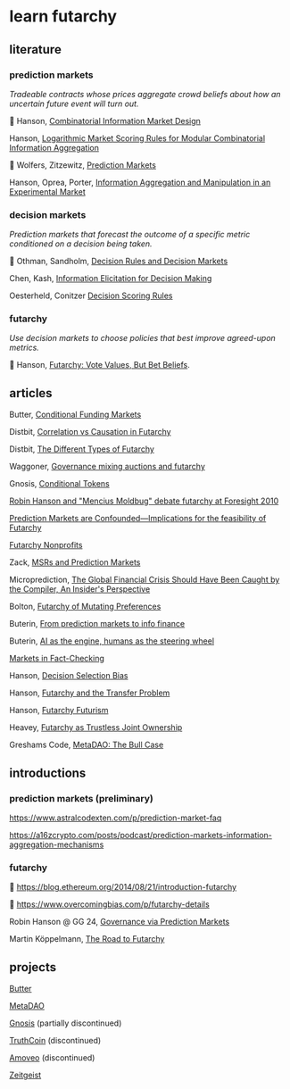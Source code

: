 # learn futarchy

## literature

### prediction markets

_Tradeable contracts whose prices aggregate crowd beliefs about how an uncertain future event will turn out._

📍 Hanson, [Combinatorial Information Market Design](https://mason.gmu.edu/~rhanson/combobet.pdf)

Hanson, [Logarithmic Market Scoring Rules for Modular Combinatorial Information Aggregation](https://mason.gmu.edu/~rhanson/mktscore.pdf)

📍 Wolfers, Zitzewitz, [Prediction Markets](https://users.nber.org/~jwolfers/Papers/Predictionmarkets.pdf)

Hanson, Oprea, Porter, [Information Aggregation and Manipulation in an Experimental Market](https://mason.gmu.edu/~rhanson/biastest.pdf)

### decision markets

_Prediction markets that forecast the outcome of a specific metric conditioned on a decision being taken._

📍 Othman, Sandholm, [Decision Rules and Decision Markets](https://www.cs.cmu.edu/~sandholm/decision%20rules%20and%20decision%20markets.AAMAS10.pdf)

Chen, Kash, [Information Elicitation for Decision Making](https://projects.iq.harvard.edu/sites/projects.iq.harvard.edu/files/yiling/files/decisionrules.pdf)

Oesterheld, Conitzer [Decision Scoring Rules](https://users.cs.duke.edu/~conitzer/decisionWINE20.pdf)

### futarchy

_Use decision markets to choose policies that best improve agreed-upon metrics._

📍 Hanson, [Futarchy: Vote Values, But Bet Beliefs](https://mason.gmu.edu/~rhanson/futarchy.html).

## articles

Butter, [Conditional Funding Markets](https://ggresear.ch/t/conditional-funding-markets/27)

Distbit, [Correlation vs Causation in Futarchy](https://distbit.xyz/correlation-vs-causation-in-futarchy)

Distbit, [The Different Types of Futarchy](https://ggresear.ch/t/the-different-types-of-futarchy-more-than-you-wanted-to-know/74)

Waggoner, [Governance mixing auctions and futarchy](https://ethresear.ch/t/governance-mixing-auctions-and-futarchy/10772)

Gnosis, [Conditional Tokens](https://web.archive.org/web/20221219190117/https://docs.gnosis.io/conditionaltokens/docs/introduction1/)

[Robin Hanson and "Mencius Moldbug" debate futarchy at Foresight 2010](https://www.youtube.com/watch?v=Tb-6ikXdOzE)

[Prediction Markets are Confounded—Implications for the feasibility of Futarchy](https://www.greaterwrong.com/posts/xnC68ZfTkPyzXQS8p/prediction-markets-are-confounded-implications-for-the)


[Futarchy Nonprofits](https://docs.google.com/document/d/1cxAWuW1HxJY_bD0gYELpUPzo5-ONCl6r9UHnqjE0_TQ/mobilebasic)

Zack, [MSRs and Prediction Markets](https://github.com/zack-bitcoin/amoveo-docs/blob/master/basics/msrs_and_prediction_markets.md)

Microprediction, [The Global Financial Crisis Should Have Been Caught by the Compiler, An Insider's Perspective](https://scribe.rip/geekculture/the-global-financial-crisis-should-have-been-caught-by-the-compiler-an-insiders-perspective-9229967e7f45)

Bolton, [Futarchy of Mutating Preferences](https://thequantummilkman.substack.com/p/futarchy-of-mutating-preferences)

Buterin, [From prediction markets to info finance](https://vitalik.eth.limo/general/2024/11/09/infofinance.html)

Buterin, [AI as the engine, humans as the steering wheel](https://vitalik.eth.limo/general/2025/02/28/aihumans.html)

[Markets in Fact-Checking](https://worksinprogress.co/issue/markets-in-fact-checking/)

Hanson, [Decision Selection Bias](https://www.overcomingbias.com/p/decision-selection-bias)

Hanson, [Futarchy and the Transfer Problem](https://www.overcomingbias.com/p/futarchy-and-the-transfer-problem)

Hanson, [Futarchy Futurism](https://www.overcomingbias.com/p/futarchy-futurism)

Heavey, [Futarchy as Trustless Joint Ownership](https://www.umbraresearch.xyz/writings/futarchy)

Greshams Code, [MetaDAO: The Bull Case](https://greshamscode.substack.com/p/metadao-the-bull-case)


## introductions

### prediction markets (preliminary)

https://www.astralcodexten.com/p/prediction-market-faq

https://a16zcrypto.com/posts/podcast/prediction-markets-information-aggregation-mechanisms

### futarchy

📍 https://blog.ethereum.org/2014/08/21/introduction-futarchy

📍 https://www.overcomingbias.com/p/futarchy-details

Robin Hanson @ GG 24, [Governance via Prediction Markets](https://www.youtube.com/watch?v=72wyqDQnbT4)

Martin Köppelmann, [The Road to Futarchy](https://www.youtube.com/watch?v=FUAdCatOM-M)

## projects

[Butter](https://buttery.gg)

[MetaDAO](https://metadao.fi)

[Gnosis](https://web.archive.org/web/20230323140305/https://docs.gnosis.io/conditionaltokens/) (partially discontinued)

[TruthCoin](https://www.truthcoin.info/papers/) (discontinued)

[Amoveo](https://github.com/zack-bitcoin/amoveo-docs/blob/master/blog_posts/futarchys_failure.md) (discontinued)

[Zeitgeist]([https://zeitgeist.pm/](https://docs.zeitgeist.pm/docs/learn/futarchy))
